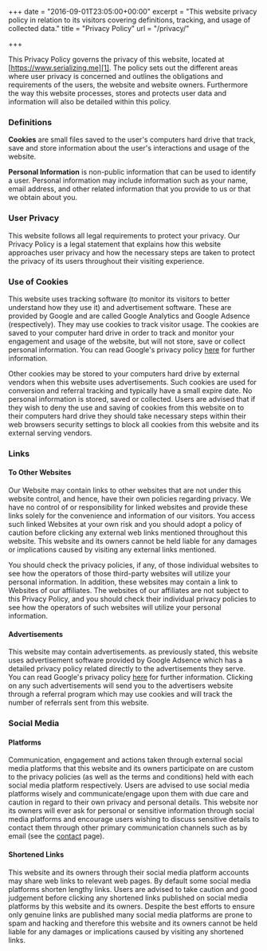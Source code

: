 +++
date = "2016-09-01T23:05:00+00:00"
excerpt = "This website privacy policy in relation to its visitors covering definitions, tracking, and usage of collected data."
title = "Privacy Policy"
url = "/privacy/"

+++

This Privacy Policy governs the privacy of this website, located at [https://www.serializing.me][1]. The policy sets out the different areas where user privacy is concerned and outlines the obligations and requirements of the users, the website and website owners. Furthermore the way this website processes, stores and protects user data and information will also be detailed within this policy.

### Definitions

__Cookies__ are small files saved to the user's computers hard drive that track, save and store information about the user's interactions and usage of the website.

__Personal Information__ is non-public information that can be used to identify a user. Personal information may include information such as your name, email address, and other related information that you provide to us or that we obtain about you.

### User Privacy

This website follows all legal requirements to protect your privacy. Our Privacy Policy is a legal statement that explains how this website approaches user privacy and how the necessary steps are taken to protect the privacy of its users throughout their visiting experience.

### Use of Cookies

This website uses tracking software (to monitor its visitors to better understand how they use it) and advertisement software. These are provided by Google and are called Google Analytics and Google Adsence (respectively). They may use cookies to track visitor usage. The cookies are saved to your computer hard drive in order to track and monitor your engagement and usage of the website, but will not store, save or collect personal information. You can read Google's privacy policy [here][2] for further information.

Other cookies may be stored to your computers hard drive by external vendors when this website uses advertisements. Such cookies are used for conversion and referral tracking and typically have a small expire date. No personal information is stored, saved or collected. Users are advised that if they wish to deny the use and saving of cookies from this website on to their computers hard drive they should take necessary steps within their web browsers security settings to block all cookies from this website and its external serving vendors.

### Links

####  To Other Websites

Our Website may contain links to other websites that are not under this website control, and hence, have their own policies regarding privacy. We have no control of or responsibility for linked websites and provide these links solely for the convenience and information of our visitors. You access such linked Websites at your own risk and you should adopt a policy of caution before clicking any external web links mentioned throughout this website. This website and its owners cannot be held liable for any damages or implications caused by visiting any external links mentioned.

You should check the privacy policies, if any, of those individual websites to see how the operators of those third-party websites will utilize your personal information. In addition, these websites may contain a link to Websites of our affiliates. The websites of our affiliates are not subject to this Privacy Policy, and you should check their individual privacy policies to see how the operators of such websites will utilize your personal information.

#### Advertisements

This website may contain advertisements. as previously stated, this website uses advertisement software provided by Google Adsence which has a detailed privacy policy related directly to the advertisements they serve. You can read Google's privacy policy [here][2] for further information. Clicking on any such advertisements will send you to the advertisers website through a referral program which may use cookies and will track the number of referrals sent from this website.

### Social Media

#### Platforms

Communication, engagement and actions taken through external social media platforms that this website and its owners participate on are custom to the privacy policies (as well as the terms and conditions) held with each social media platform respectively. Users are advised to use social media platforms wisely and communicate/engage upon them with due care and caution in regard to their own privacy and personal details. This website nor its owners will ever ask for personal or sensitive information through social media platforms and encourage users wishing to discuss sensitive details to contact them through other primary communication channels such as by email (see the [contact][3] page).

#### Shortened Links

This website and its owners through their social media platform accounts may share web links to relevant web pages. By default some social media platforms shorten lengthy links. Users are advised to take caution and good judgement before clicking any shortened links published on social media platforms by this website and its owners. Despite the best efforts to ensure only genuine links are published many social media platforms are prone to spam and hacking and therefore this website and its owners cannot be held liable for any damages or implications caused by visiting any shortened links.

[1]: https://www.serializing.me "This website"
[2]: https://policies.google.com/privacy "Google's Privacy Policy"
[3]: /contact/ "Contact Page"
